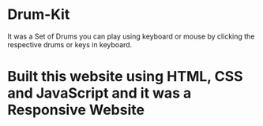 # Drum-Kit
It was a Set of Drums you can play using keyboard or mouse by clicking the respective drums or keys in keyboard.


<h1> Built this website using HTML, CSS and JavaScript and it was a Responsive Website</h1>
